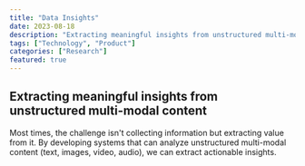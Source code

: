 ```yaml
---
title: "Data Insights"
date: 2023-08-18
description: "Extracting meaningful insights from unstructured multi-modal content."
tags: ["Technology", "Product"]
categories: ["Research"]
featured: true
---
```


## Extracting meaningful insights from unstructured multi-modal content

Most times, the challenge isn't collecting information but extracting value from it. By developing systems that can analyze unstructured multi-modal content (text, images, video, audio), we can extract actionable insights.